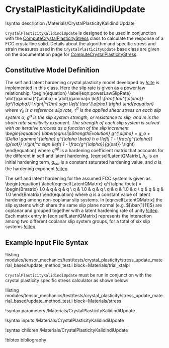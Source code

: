 # CrystalPlasticityKalidindiUpdate

!syntax description /Materials/CrystalPlasticityKalidindiUpdate

`CrystalPlasticityKalidindiUpdate` is designed to be used in conjunction with the
[ComputeCrystalPlasticityStress](/ComputeCrystalPlasticityStress.md) class to calculate
the response of a FCC crystalline solid. Details about the algorithm and specific
stress and strain measures used in the `CrystalPlasticityUpdate` base class are
given on the documentation page for
[ComputeCrystalPlasticityStress](/ComputeCrystalPlasticityStress.md).

## Constitutive Model Definition

The self and latent hardening crystal plasticity model developed by
[!cite](kalidindi1992) is implemented in this class. Here the slip rate is given
as a power law relationship:
\begin{equation}
  \label{eqn:powerLawSlipRate}
  \dot{\gamma}^{\alpha} = \dot{\gamma}_o \left| \frac{\tau^{\alpha}}{g^{\alpha}} \right|^{1/m} sign \left( \tau^{\alpha} \right)
\end{equation}
where $\dot{\gamma}_o$ is a reference slip rate, $\tau^{\alpha}$ is the applied
shear stress on each slip system $\alpha$, $g^{\alpha}$ is the slip system
strength, or resistance to slip, and $m$ is the strain rate sensitivity
exponent. The strength of each slip system is solved with an iterative process
as a function of the slip increment
\begin{equation}
  \label{eqn:slipStrengthEvolution}
  g^{\alpha} =  g_o + \Delta \gamma^{\alpha} q^{\alpha \beta} h _o \left| 1 - \frac{g^{\alpha}}{g_{sat}}  \right|^a sign \left( 1 - \frac{g^{\alpha}}{g_{sat}} \right)
\end{equation}
where $q^{\alpha \beta}$ is a hardening coefficient matrix that accounts for the
different in self and latent hardening, [eqn:selfLatentQMatrix], $h_o$
is an initial hardening term, $g_{sat}$ is a constant saturated hardening value,
and $a$ is the hardening exponent [!citep](kalidindi1992).

The self and latent hardening for the assumed FCC system is given as
\begin{equation}
  \label{eqn:selfLatentQMatrix}
  q^{\alpha \beta} = \begin{Bmatrix}
                       1.0 & q   & q   & q  \\
                       q   & 1.0 & q   & q  \\
                       q   & q   & 1.0 & q  \\
                       q   & q   & q   & 1.0
                     \end{Bmatrix}
\end{equation}
where $q$ is a constant value of latent hardening among non-coplanar slip
systems. In [eqn:selfLatentQMatrix] the slip systems which share the
same slip plane normal (e.g. $[\bar{1}11]$) are coplanar and grouped together
with a latent hardening rate of unity [!citep](kalidindi1992). Each matrix entry in
[eqn:selfLatentQMatrix] represents the interaction among two different
coplanar slip system groups, for a total of six slip systems
[!citep](kalidindi1992).


## Example Input File Syntax

!listing modules/tensor_mechanics/test/tests/crystal_plasticity/stress_update_material_based/update_method_test.i block=Materials/trial_xtalpl

`CrystalPlasticityKalidindiUpdate` must be run in conjunction with the crystal
plasticity specific  stress calculator as shown below:

!listing modules/tensor_mechanics/test/tests/crystal_plasticity/stress_update_material_based/update_method_test.i block=Materials/stress

!syntax parameters /Materials/CrystalPlasticityKalidindiUpdate

!syntax inputs /Materials/CrystalPlasticityKalidindiUpdate

!syntax children /Materials/CrystalPlasticityKalidindiUpdate

!bibtex bibliography
